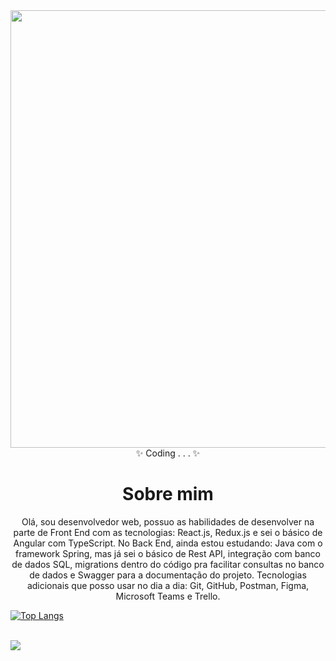 <div align="center">
  <img src="https://github.com/gabrielFrc/gabrielFrc/assets/70562629/de8b19b3-277d-4f4d-b7ef-3a20328c6362" width="700">
</div>

<div align="center">
  ✨ Coding . . . ✨
  <h1>Sobre mim</h1>
  <p>Olá, sou desenvolvedor web, possuo as habilidades de desenvolver na parte de Front End com as tecnologias: React.js, Redux.js e sei o básico de Angular com TypeScript. No Back End, ainda estou estudando: Java com o framework Spring, mas já sei o básico de Rest API, integração com banco de dados SQL, migrations dentro do código pra facilitar consultas no banco de dados e Swagger para a documentação do projeto. Tecnologias adicionais que posso usar no dia a dia: Git, GitHub, Postman, Figma, Microsoft Teams e Trello.</p>
</div>

<div>
  
  [![Top Langs](https://github-readme-stats-git-masterrstaa-rickstaa.vercel.app/api/top-langs/?username=gabrielFrc&&layout=donut-vertical&theme=dracula&exclude_repo=github-readme-stats)](https://github.com/anuraghazra/github-readme-stats)
</div>

<br>

<div> 
  <a href="https://www.linkedin.com/in/gabriel-f-82328b214/" target="_blank"><img src="https://img.shields.io/badge/-LinkedIn-%230077B5?style=for-the-badge&logo=linkedin&logoColor=white" target="_blank"></a> 
</div>
